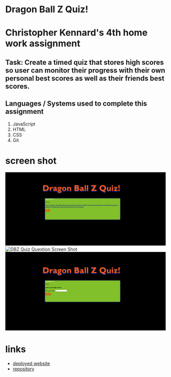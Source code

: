 # Dragon Ball Z Quiz!

# Christopher Kennard's 4th home work assignment

## Task: Create a timed quiz that stores high scores so user can monitor their progress with their own personal best scores as well as their friends best scores.

## Languages / Systems used to complete this assignment

1. JavaScript
2. HTML
3. CSS
4. Git

# screen shot

![DBZ Quiz Screen Shot](./assets/screen_shot/intro.png)
![DBZ Quiz Question Screen Shot](./asset/screen_shot/timer.png)
![DBZ Quiz User's High Score Screen Shot](./assets/screen_shot/highscore.png)

# links

- [deployed website](https://chris79kennard.github.io/Code-Quiz/)
- [repository](https://github.com/chris79kennard/Code-Quiz)

